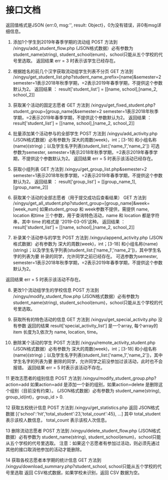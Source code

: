 # 接口文档
返回值格式是JSON {err:0, msg:'', result: Object}，0为没有错误，非0有msg详细信息。

1. 添加1个学生到2019年春季学期的流动组
POST 方法到 /xingyu/add_student_flow.php
(JSON格式数据）必有参数为 student_name(string), student_school(enum)，school只能从五个学校的代号里选取。
返回结果 err = 3 时表示该学生已经存在。

2. 根据姓名的前几个汉字获取流动组学生列表不分页
GET 方法到 /xingyu/get_student_list.php?student_name_prefix=[name]&semester=2
semester=1表示2018年秋季学期，=2表示2019年春季学期，不提供这个参数默认为2。
返回结果 ： result['student_list'] = [[name, school],[name_2, school_2]]

3. 获取某个活动的固定志愿者
GET 方法到 /xingyu/get_fixed_student.php?student_group=[group_name]&semester=2
semester=1表示2018年秋季学期，=2表示2019年春季学期，不提供这个参数默认为2。
返回结果 ： result['student_list'] = [[name, school],[name_2, school_2]]

4. 批量添加某个活动参与的全部学生
POST 方法到 /xingyu/add_activity.php
(JSON格式数据）必有参数为 深大的周数(week)，int；[3-18] 和小组名称(name)(string)；以及学生名字列表(student_list:['name_1','name_2'])
可选参数为semester, semester=1表示2018年秋季学期，=2表示2019年春季学期，不提供这个参数默认为2。
返回结果 err = 5 时表示该活动已经存在。

5. 获取小组列表
GET 方法到 /xingyu/get_group_list.php&semester=2
semester=1表示2018年秋季学期，=2表示2019年春季学期，不提供这个参数默认为2。
返回结果 ： result['group_list'] = [[group_name_1],[group_name_2]]

6. 获取某个活动的全部志愿者（用于提交成功后查看结果）
GET 方法到 /xingyu/get_all_student.php?student_group=[group_name]&week=[week_num]
如果student_group 和 week参数不提供，需提供 name, location 和time 三个参数，用于查询特色活动，name 和 location 都是字符串，其中 time 的格式是 '2019-03-05'这种。
返回结果 ： result['student_list'] = [[name, school],[name_2, school_2]]

7. 补录某个活动参与的学生
POST 方法到 /xingyu/append_activity.php
(JSON格式数据）必有参数为 深大的周数(week)，int；[3-18] 和小组名称(name)(string)；以及学生名字列表(student_list:['name_1','name_2'])，其中学生名字的列表为要
补录的同学，允许同学之前已经存在。
可选参数为semester, semester=1表示2018年秋季学期，=2表示2019年春季学期，不提供这个参数默认为2。

返回结果 err = 5 时表示该活动不存在。


8. 更改1个流动组学生的学校信息
POST 方法到 /xingyu/modify_student_flow.php
(JSON格式数据）必有参数为 student_name(string), student_school(enum)，school只能从五个学校的代号里选取。

9. 获取所有的特色活动的信息
GET 方法到 /xingyu/get_special_activity.php
没有参数
返回的结果 result['special_activity_list'] 是一个array, 每个array的 item 长度为3,依次为 name, location, time。

10. 删除某个活动的学生
POST 方法到 /xingyu/remote_activity_student.php
(JSON格式数据）必有参数为 深大的周数(week)，int；[3-18] 和小组名称(name)(string)；以及学生名字列表(student_list:['name_1','name_2'])，其中学生名字的列表为要
删除的同学，允许同学之前没参加过该活动，此时也不会报错。
返回结果 err = 5 时表示该活动不存在。

11 更改志愿者的组别信息
POST 方法到 /xingyu/modify_student_group.php?action=add
如果action=add 是添加一个新的组别，如果action=delete 是删除这个组别（目前没有约束）。
(JSON格式数据）必有参数为 student_name(string), group_id(int)，group_id > 0.

12 获取五校统计信息
POST 方法到 /xingyu/get_statistics.php
返回 JSON格式数据 [{'school':'hit','total_student':23,'total_count':45}, ...]
其中 total_student 表示该校人数信息， total_count 表示该校人次信息。

13 删除流动志愿者
POST 方法到 /xingyu/delete_student_flow.php
(JSON格式数据）必有参数为 student_name(string), student_school(enum)，school只能从五个学校的代号里选取。
注意：如果这个志愿者有参加过活动，则必须先通过其他的接口取消他参加的活动才能删除。

14 获取各校志愿者本学期的统计信息
GET 方法到 /xingyu/download_summary.php?student_school, school只能从五个学校的代号里选取
返回 CSV格式数据，如果学校未识别，返回 CSV 数据为空。
